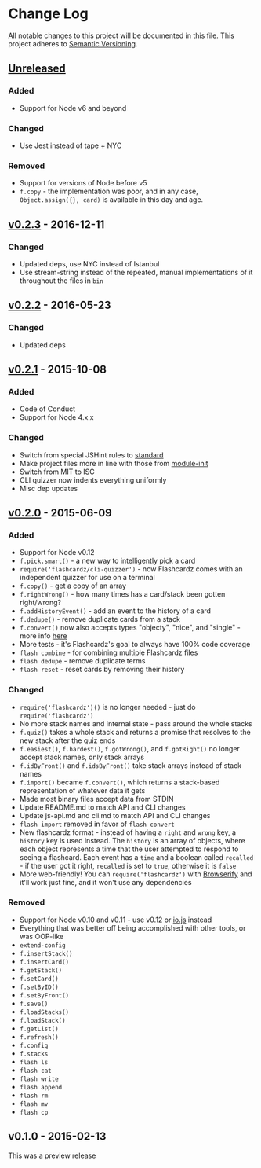 # Change Log

All notable changes to this project will be documented in this file.
This project adheres to [Semantic Versioning](http://semver.org/).

## [Unreleased]
### Added
- Support for Node v6 and beyond

### Changed
- Use Jest instead of tape + NYC

### Removed
- Support for versions of Node before v5
- `f.copy` - the implementation was poor, and in any case, `Object.assign({}, card)` is available in this day and age.

## [v0.2.3][0.2.3] - 2016-12-11
### Changed
- Updated deps, use NYC instead of Istanbul
- Use stream-string instead of the repeated, manual implementations of it throughout the files in `bin`

## [v0.2.2][0.2.2] - 2016-05-23
### Changed
- Updated deps

## [v0.2.1][0.2.1] - 2015-10-08
### Added
- Code of Conduct
- Support for Node 4.x.x

### Changed
- Switch from special JSHint rules to [standard](https://github.com/feross/standard)
- Make project files more in line with those from [module-init](https://github.com/ngoldman/module-init)
- Switch from MIT to ISC
- CLI quizzer now indents everything uniformly
- Misc dep updates

## [v0.2.0][0.2.0] - 2015-06-09
### Added
- Support for Node v0.12
- `f.pick.smart()` - a new way to intelligently pick a card
- `require('flashcardz/cli-quizzer')` - now Flashcardz comes with an independent quizzer for use on a terminal
- `f.copy()` - get a copy of an array
- `f.rightWrong()` - how many times has a card/stack been gotten right/wrong?
- `f.addHistoryEvent()` - add an event to the history of a card
- `f.dedupe()` - remove duplicate cards from a stack
- `f.convert()` now also accepts types "objecty", "nice", and "single" - more info [here](https://github.com/jamescostian/flashcardz/blob/master/js-api.md#fconvertdata-type)
- More tests - it's Flashcardz's goal to always have 100% code coverage
- `flash combine` - for combining multiple Flashcardz files
- `flash dedupe` - remove duplicate terms
- `flash reset` - reset cards by removing their history

### Changed
- `require('flashcardz')()` is no longer needed - just do `require('flashcardz')`
- No more stack names and internal state - pass around the whole stacks
- `f.quiz()` takes a whole stack and returns a promise that resolves to the new stack after the quiz ends
- `f.easiest()`, `f.hardest()`, `f.gotWrong()`, and `f.gotRight()` no longer accept stack names, only stack arrays
- `f.idByFront()` and `f.idsByFront()` take stack arrays instead of stack names
- `f.import()` became `f.convert()`, which returns a stack-based representation of whatever data it gets
- Made most binary files accept data from STDIN
- Update README.md to match API and CLI changes
- Update js-api.md and cli.md to match API and CLI changes
- `flash import` removed in favor of `flash convert`
- New flashcardz format - instead of having a `right` and `wrong` key, a `history` key is used instead. The `history` is an array of objects, where each object represents a time that the user attempted to respond to seeing a flashcard. Each event has a `time` and a boolean called `recalled` - if the user got it right, `recalled` is set to `true`, otherwise it is `false`
- More web-friendly! You can `require('flashcardz')` with [Browserify](http://browserify.org/) and it'll work just fine, and it won't use any dependencies

### Removed
- Support for Node v0.10 and v0.11 - use v0.12 or [io.js](https://iojs.org) instead
- Everything that was better off being accomplished with other tools, or was OOP-like
- `extend-config`
- `f.insertStack()`
- `f.insertCard()`
- `f.getStack()`
- `f.setCard()`
- `f.setByID()`
- `f.setByFront()`
- `f.save()`
- `f.loadStacks()`
- `f.loadStack()`
- `f.getList()`
- `f.refresh()`
- `f.config`
- `f.stacks`
- `flash ls`
- `flash cat`
- `flash write`
- `flash append`
- `flash rm`
- `flash mv`
- `flash cp`

## v0.1.0 - 2015-02-13
This was a preview release

[unreleased]: https://github.com/jamescostian/flashcardz/compare/v0.2.3...HEAD
[0.2.3]: https://github.com/jamescostian/flashcardz/compare/v0.2.2...v0.2.3
[0.2.2]: https://github.com/jamescostian/flashcardz/compare/v0.2.1...v0.2.2
[0.2.1]: https://github.com/jamescostian/flashcardz/compare/v0.2.0...v0.2.1
[0.2.0]: https://github.com/jamescostian/flashcardz/compare/v0.1.0...v0.2.0
